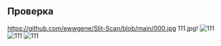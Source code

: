 
## Проверка
https://github.com/ewwgene/Slit-Scan/blob/main/000.jpg
111.jpg!
![111](https://github.com/ewwgene/Slit-Scan/blob/main/000.jpg)
![111](111.jpg!)
![111](https://user-images.githubusercontent.com/33371607/220495545-d6f5ba6f-ffa6-4ef1-988d-028a6322d236.jpg)
